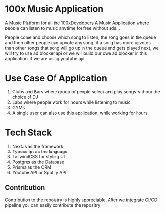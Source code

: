 # 100x Music Application

A Music Platform for all the 100xDevelopers 
A Music Application where people can listen to music anytime for free without ads...

People come and choose which song to listen, the song goes in the queue and then other people can upvote any song, if a song has more upvotes than other songs that song will go up in the queue and gets played next, we will try to use ad blocker api or we will build our own ad blocker in this application, if we are using youtube api.

# Use Case Of Application
1. Clubs and Bars where group of people select and play songs without the choice of DJ
2. Labs where people work for hours while listening to music
3. GYMs
4. A single user can also use this application, while working for hours.

# Tech Stack
1. NextJs as the framework
2. Typescript as the language
3. TailwindCSS for styling UI
4. Postgres as the Database
5. Prisma as the ORM 
6. Youtube API or Spotify API


## Contribution
Contribution to the repoistry is highly appreciable, 
After we integrate CI/CD pipeline you can easily contribute the repositry 